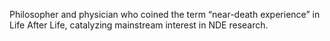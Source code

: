Philosopher and physician who coined the term “near-death experience” in Life After Life, catalyzing mainstream interest in NDE research.